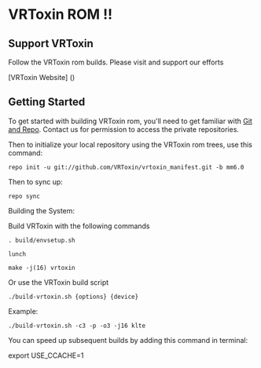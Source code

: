 VRToxin ROM !!
==============

Support VRToxin
---------------
Follow the VRToxin rom builds. Please visit and support our efforts

[VRToxin Website] ()

Getting Started
---------------

To get started with building VRToxin rom, you'll need to get
familiar with [Git and Repo](http://source.android.com/download/using-repo).
Contact us for permission to access the private repositories.

Then to initialize your local repository using the VRToxin rom trees, use this command:

    repo init -u git://github.com/VRToxin/vrtoxin_manifest.git -b mm6.0

Then to sync up:

    repo sync

Building the System:

Build VRToxin with the following commands

    . build/envsetup.sh

    lunch

    make -j(16) vrtoxin

Or use the VRToxin build script

    ./build-vrtoxin.sh {options} {device}

Example:

    ./build-vrtoxin.sh -c3 -p -o3 -j16 klte

You can speed up subsequent builds by adding this command in terminal:

export USE_CCACHE=1
